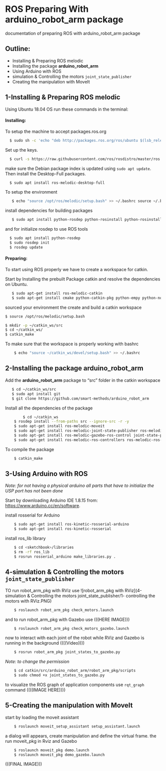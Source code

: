 

# ROS Preparing With arduino_robot_arm package

documentation of preparing ROS with arduino_robot_arm package


## Outline:

- Installing & Preparing ROS melodic
- Installing the package **arduino_robot_arm**
- Using Arduino with ROS
- simulation & Controlling the motors `joint_state_publisher`
- Creating the manipulation with MoveIt

  
## 1-Installing & Preparing ROS melodic

Using Ubuntu 18.04 OS run these commands in the terminal: 



#### Installing:

To setup the machine to accept packages.ros.org
```bash
  $ sudo sh -c 'echo "deb http://packages.ros.org/ros/ubuntu $(lsb_release -sc) main" > /etc/apt/sources.list.d/ros-latest.list'
```
Set up the keys.
```bash
  $ curl -s https://raw.githubusercontent.com/ros/rosdistro/master/ros.asc | sudo apt-key add -
```
make sure the Debian package index is updated using `sudo apt update`. Then install the Desktop-Full packages.
```bash
  $ sudo apt install ros-melodic-desktop-full
```
To setup the environment 
```bash
   $ echo "source /opt/ros/melodic/setup.bash" >> ~/.bashrc source ~/.bashrc
```
install dependencies for building packages
```bash
   $ sudo apt install python-rosdep python-rosinstall python-rosinstall-generator python-wstool build-essential
```
and for initialize rosdep to use ROS tools 
```bash
  $ sudo apt install python-rosdep
  $ sudo rosdep init
  $ rosdep update
```


#### Preparing:

To start using ROS properly we have to create a workspace for catkin.

Start by Installing the prebuilt Package catkin and resolve the dependencies on Ubuntu.

```bash
   $ sudo apt-get install ros-melodic-catkin
   $ sudo apt-get install cmake python-catkin-pkg python-empy python-nose python-setuptools libgtest-dev build-essential
```
sourced your environment the create and build a catkin workspace
```bash
$ source /opt/ros/melodic/setup.bash

$ mkdir -p ~/catkin_ws/src
$ cd ~/catkin_ws/
$ catkin_make
```
To make sure that the workspace is properly working with bashrc
```bash
    $ echo "source ~/catkin_ws/devel/setup.bash" >> ~/.bashrc
```


## 2-Installing the package **arduino_robot_arm**
 Add the **arduino_robot_arm** package to “src” folder in the catkin workspace
 ```bash
    $ cd ~/catkin_ws/src
    $ sudo apt install git
    $ git clone https://github.com/smart-methods/arduino_robot_arm 
```
Install all the dependencies of the package
```bash
        $ cd ~/catkin_ws
	$ rosdep install --from-paths src --ignore-src -r -y
	$ sudo apt-get install ros-melodic-moveit
	$ sudo apt-get install ros-melodic-joint-state-publisher ros-melodic-joint-state-publisher-gui
	$ sudo apt-get install ros-melodic-gazebo-ros-control joint-state-publisher
	$ sudo apt-get install ros-melodic-ros-controllers ros-melodic-ros-control
```
To compile the package
```bash
    $ catkin_make
```


## 3-Using Arduino with ROS
*Note: for not having a physical arduino all parts that have to initialize the USP port has not been done*

Start by downloading Arduino IDE 1.8.15 from: <https://www.arduino.cc/en/software>.

install rosserial for Arduino
```bash
    $ sudo apt-get install ros-kinetic-rosserial-arduino
    $ sudo apt-get install ros-kinetic-rosserial
```
install ros_lib library
```bash
    $ cd <sketchbook>/libraries
    $ rm -rf ros_lib
    $ rosrun rosserial_arduino make_libraries.py . 
```
## 4-simulation & Controlling the motors `joint_state_publisher`
TO run robot_arm_pkg with RViz use 
![robot_arm_pkg with RViz](4-simulation & Controlling the motors joint_state_publisher/1- controlling the motors with RViz.PNG)
```bash
	$ roslaunch robot_arm_pkg check_motors.launch
```
and to run robot_arm_pkg with Gazebo use 
(((HERE IMAGE)))
```bash
	$ roslaunch robot_arm_pkg check_motors_gazebo.launch
```
now to interact with each joint of the robot while RViz and Gazebo is running in the background
((((Video))))
```bash
	$ rosrun robot_arm_pkg joint_states_to_gazebo.py
```
*Note: to change the permission*
```bash
	$ cd catkin/src/arduino_robot_arm/robot_arm_pkg/scripts
	$ sudo chmod +x joint_states_to_gazebo.py
```

to visualize the ROS graph of application components use `rqt_graph` command
((((IMAGE HERE))))


## 5-Creating the manipulation with MoveIt

start by loading the moveit assistant 
```bash
	$ roslaunch moveit_setup_assistant setup_assistant.launch
```
a dialog will appears, create manipulation and define the virtual frame.
the run moveit_pkg in Rviz and Gazebo
```bash
	$ roslaunch moveit_pkg demo.launch
	$ roslaunch moveit_pkg demo_gazebo.launch
```
(((FINAL IMAGE)))

